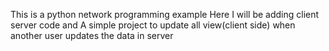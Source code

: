 This is a python network programming example 
Here I will be adding client server code and 
A simple project to update all view(client side) when another user updates the data in server
